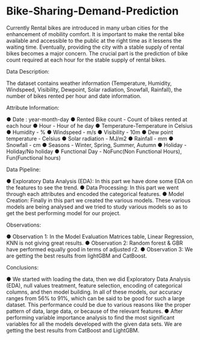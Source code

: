 # Bike-Sharing-Demand-Prediction
Currently Rental bikes are introduced in many urban cities for the enhancement of mobility comfort. It is important to make the rental bike available and accessible to the public at the right time as it lessens the waiting time. Eventually, providing the city with a stable supply of rental bikes becomes a major concern. The crucial part is the prediction of bike count required at each hour for the stable supply of rental bikes.

Data Description:

The dataset contains weather information (Temperature, Humidity, Windspeed, Visibility, Dewpoint, Solar radiation, Snowfall, Rainfall), the number of bikes rented per hour and date information.

Attribute Information:

   ● Date : year-month-day
   ● Rented Bike count - Count of bikes rented at each hour
   ● Hour - Hour of he day
   ● Temperature-Temperature in Celsius
   ● Humidity - %
   ● Windspeed - m/s
   ● Visibility - 10m
   ● Dew point temperature - Celsius
   ● Solar radiation - MJ/m2
   ● Rainfall - mm
   ● Snowfall - cm
   ● Seasons - Winter, Spring, Summer, Autumn
   ● Holiday - Holiday/No holiday
   ● Functional Day - NoFunc(Non Functional Hours), Fun(Functional hours)

Data Pipeline:

● Exploratory Data Analysis (EDA): In this part we have done some  EDA on the features to see the trend. 
● Data Processing: In this part we went through each attributes and  encoded the categorical features. 
● Model Creation: Finally in this part we created the various models.  These various models are being analysed and we tried to study  various models so as to get the best performing model for our project.


Observations:

● Observation 1: In the Model Evaluation Matrices table, Linear Regression, KNN is not giving great results. 
● Observation 2: Random forest & GBR have performed equally good in terms of adjusted r2. 
● Observation 3: We are getting the best results from lightGBM and CatBoost.


Conclusions:

● We started with loading the data, then we did Exploratory Data Analysis (EDA), null values treatment, feature selection, encoding of categorical columns, and then model building. In all of these models, our accuracy ranges from 56% to 91%, which can be said to be good for such a large dataset. This performance could be due to various reasons like the proper pattern of data, large data, or because of the relevant features.
● After performing variable importance analysis to find the most significant variables for all the models developed with the given data sets. We are getting the best results from CatBoost and LightGBM.
